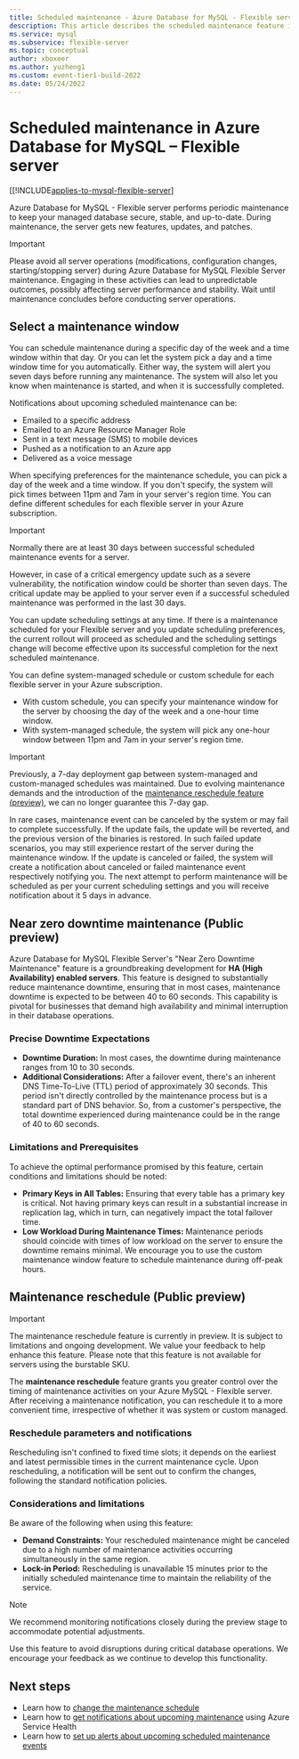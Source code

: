 ```yaml
---
title: Scheduled maintenance - Azure Database for MySQL - Flexible server
description: This article describes the scheduled maintenance feature in Azure Database for MySQL - Flexible server.
ms.service: mysql
ms.subservice: flexible-server
ms.topic: conceptual
author: xboxeer
ms.author: yuzheng1
ms.custom: event-tier1-build-2022
ms.date: 05/24/2022
---
```


# Scheduled maintenance in Azure Database for MySQL – Flexible server

[[!INCLUDE[applies-to-mysql-flexible-server](../includes/applies-to-mysql-flexible-server.md)]

Azure Database for MySQL - Flexible server performs periodic maintenance to keep your managed database secure, stable, and up-to-date. During maintenance, the server gets new features, updates, and patches.
> [!IMPORTANT]
> Please avoid all server operations (modifications, configuration changes, starting/stopping server) during Azure Database for MySQL Flexible Server maintenance. Engaging in these activities can lead to unpredictable outcomes, possibly affecting server performance and stability. Wait until maintenance concludes before conducting server operations.

## Select a maintenance window

You can schedule maintenance during a specific day of the week and a time window within that day. Or you can let the system pick a day and a time window time for you automatically. Either way, the system will alert you seven days before running any maintenance. The system will also let you know when maintenance is started, and when it is successfully completed.

Notifications about upcoming scheduled maintenance can be:

* Emailed to a specific address
* Emailed to an Azure Resource Manager Role
* Sent in a text message (SMS) to mobile devices
* Pushed as a notification to an Azure app
* Delivered as a voice message

When specifying preferences for the maintenance schedule, you can pick a day of the week and a time window. If you don't specify, the system will pick times between 11pm and 7am in your server's region time. You can define different schedules for each flexible server in your Azure subscription.

> [!IMPORTANT]
> Normally there are at least 30 days between successful scheduled maintenance events for a server.
>
> However, in case of a critical emergency update such as a severe vulnerability, the notification window could be shorter than seven days. The critical update may be applied to your server even if a successful scheduled maintenance was performed in the last 30 days.

You can update scheduling settings at any time. If there is a maintenance scheduled for your Flexible server and you update scheduling preferences, the current rollout will proceed as scheduled and the scheduling settings change will become effective upon its successful completion for the next scheduled maintenance.

You can define system-managed schedule or custom schedule for each flexible server in your Azure subscription.
* With custom schedule, you can specify your maintenance window for the server by choosing the day of the week and a one-hour time window.
* With system-managed schedule, the system will pick any one-hour window between 11pm and 7am in your server's region time.

> [!IMPORTANT]
> Previously, a 7-day deployment gap between system-managed and custom-managed schedules was maintained. Due to evolving maintenance demands and the introduction of the [maintenance reschedule feature (preview)](#maintenance-reschedule-preview), we can no longer guarantee this 7-day gap.

In rare cases, maintenance event can be canceled by the system or may fail to complete successfully. If the update fails, the update will be reverted, and the previous version of the binaries is restored. In such failed update scenarios, you may still experience restart of the server during the maintenance window. If the update is canceled or failed, the system will create a notification about canceled or failed maintenance event respectively notifying you. The next attempt to perform maintenance will be scheduled as per your current scheduling settings and you will receive notification about it 5 days in advance.

## Near zero downtime maintenance (Public preview) ##

Azure Database for MySQL Flexible Server's "Near Zero Downtime Maintenance" feature is a groundbreaking development for **HA (High Availability) enabled servers**. This feature is designed to substantially reduce maintenance downtime, ensuring that in most cases, maintenance downtime is expected to be between 40 to 60 seconds. This capability is pivotal for businesses that demand high availability and minimal interruption in their database operations.

### Precise Downtime Expectations ###
 - **Downtime Duration:** In most cases, the downtime during maintenance ranges from 10 to 30 seconds.
 - **Additional Considerations:** After a failover event, there's an inherent DNS Time-To-Live (TTL) period of approximately 30 seconds. This period isn't directly controlled by the maintenance process but is a standard part of DNS behavior. So, from a customer's perspective, the total downtime experienced during maintenance could be in the range of 40 to 60 seconds.

### Limitations and Prerequisites ###
To achieve the optimal performance promised by this feature, certain conditions and limitations should be noted:

 - **Primary Keys in All Tables:** Ensuring that every table has a primary key is critical. Not having primary keys can result in a substantial increase in replication lag, which in turn, can negatively impact the total failover time.
 - **Low Workload During Maintenance Times:** Maintenance periods should coincide with times of low workload on the server to ensure the downtime remains minimal. We encourage you to use the custom maintenance window feature to schedule maintenance during off-peak hours.

## Maintenance reschedule (Public preview)

> [!IMPORTANT]
> The maintenance reschedule feature is currently in preview. It is subject to limitations and ongoing development. We value your feedback to help enhance this feature. Please note that this feature is not available for servers using the burstable SKU.

The **maintenance reschedule** feature grants you greater control over the timing of maintenance activities on your Azure MySQL - Flexible server. After receiving a maintenance notification, you can reschedule it to a more convenient time, irrespective of whether it was system or custom managed.

### Reschedule parameters and notifications

Rescheduling isn't confined to fixed time slots; it depends on the earliest and latest permissible times in the current maintenance cycle. Upon rescheduling, a notification will be sent out to confirm the changes, following the standard notification policies.

### Considerations and limitations

Be aware of the following when using this feature:

- **Demand Constraints:** Your rescheduled maintenance might be canceled due to a high number of maintenance activities occurring simultaneously in the same region.
- **Lock-in Period:** Rescheduling is unavailable 15 minutes prior to the initially scheduled maintenance time to maintain the reliability of the service.

> [!NOTE]
> We recommend monitoring notifications closely during the preview stage to accommodate potential adjustments.

Use this feature to avoid disruptions during critical database operations. We encourage your feedback as we continue to develop this functionality.


## Next steps

* Learn how to [change the maintenance schedule](how-to-maintenance-portal.md)
* Learn how to [get notifications about upcoming maintenance](../../service-health/service-notifications.md) using Azure Service Health
* Learn how to [set up alerts about upcoming scheduled maintenance events](../../service-health/resource-health-alert-monitor-guide.md)
